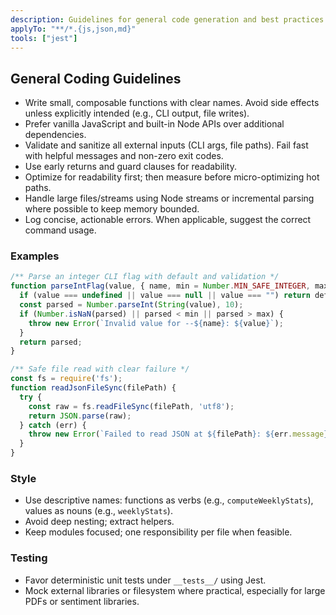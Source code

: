 ```yaml
---
description: Guidelines for general code generation and best practices in this repo
applyTo: "**/*.{js,json,md}"
tools: ["jest"]
---
```


## General Coding Guidelines

- Write small, composable functions with clear names. Avoid side effects unless explicitly intended (e.g., CLI output, file writes).
- Prefer vanilla JavaScript and built-in Node APIs over additional dependencies.
- Validate and sanitize all external inputs (CLI args, file paths). Fail fast with helpful messages and non-zero exit codes.
- Use early returns and guard clauses for readability.
- Optimize for readability first; then measure before micro-optimizing hot paths.
- Handle large files/streams using Node streams or incremental parsing where possible to keep memory bounded.
- Log concise, actionable errors. When applicable, suggest the correct command usage.

### Examples

```javascript
/** Parse an integer CLI flag with default and validation */
function parseIntFlag(value, { name, min = Number.MIN_SAFE_INTEGER, max = Number.MAX_SAFE_INTEGER, defaultValue = undefined }) {
  if (value === undefined || value === null || value === "") return defaultValue;
  const parsed = Number.parseInt(String(value), 10);
  if (Number.isNaN(parsed) || parsed < min || parsed > max) {
    throw new Error(`Invalid value for --${name}: ${value}`);
  }
  return parsed;
}
```

```javascript
/** Safe file read with clear failure */
const fs = require('fs');
function readJsonFileSync(filePath) {
  try {
    const raw = fs.readFileSync(filePath, 'utf8');
    return JSON.parse(raw);
  } catch (err) {
    throw new Error(`Failed to read JSON at ${filePath}: ${err.message}`);
  }
}
```

### Style

- Use descriptive names: functions as verbs (e.g., `computeWeeklyStats`), values as nouns (e.g., `weeklyStats`).
- Avoid deep nesting; extract helpers.
- Keep modules focused; one responsibility per file when feasible.

### Testing

- Favor deterministic unit tests under `__tests__/` using Jest.
- Mock external libraries or filesystem where practical, especially for large PDFs or sentiment libraries.


